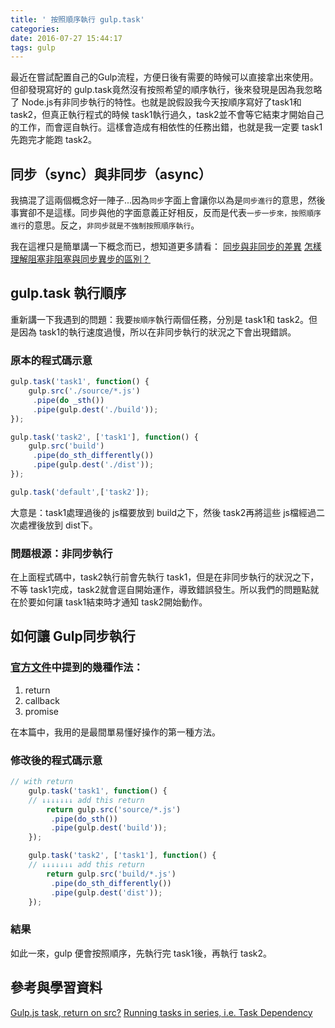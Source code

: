```yaml
---
title: ' 按照順序執行 gulp.task'
categories:
date: 2016-07-27 15:44:17
tags: gulp
---
```

最近在嘗試配置自己的Gulp流程，方便日後有需要的時候可以直接拿出來使用。但卻發現寫好的 gulp.task竟然沒有按照希望的順序執行，後來發現是因為我忽略了 Node.js有非同步執行的特性。也就是說假設我今天按順序寫好了task1和task2，但真正執行程式的時候 task1執行過久，task2並不會等它結束才開始自己的工作，而會逕自執行。這樣會造成有相依性的任務出錯，也就是我一定要 task1先跑完才能跑 task2。
<!--more-->
## 同步（sync）與非同步（async）
我搞混了這兩個概念好一陣子...因為`同步`字面上會讓你以為是`同步進行`的意思，然後事實卻不是這樣。同步與他的字面意義正好相反，反而是代表`一步一步來，按照順序進行`的意思。反之，`非同步就是不強制按照順序執行`。

我在這裡只是簡單講一下概念而已，想知道更多請看：
[同步與非同步的差異](http://www.victsao.com/blog/81-javascript/319-javascript)
[怎樣理解阻塞非阻塞與同步異步的區別？](https://www.zhihu.com/question/19732473)
## gulp.task 執行順序
重新講一下我遇到的問題：我要`按順序`執行兩個任務，分別是 task1和 task2。但是因為 task1的執行速度過慢，所以在非同步執行的狀況之下會出現錯誤。

### 原本的程式碼示意
```javascript
gulp.task('task1', function() {
    gulp.src('./source/*.js')
     .pipe(do _sth())
     .pipe(gulp.dest('./build'));
});

gulp.task('task2', ['task1'], function() {
    gulp.src('build')
     .pipe(do_sth_differently())
     .pipe(gulp.dest('./dist'));
});

gulp.task('default',['task2']);
```
大意是：task1處理過後的 js檔要放到 build之下，然後 task2再將這些 js檔經過二次處裡後放到 dist下。

### 問題根源：非同步執行
在上面程式碼中，task2執行前會先執行 task1，但是在非同步執行的狀況之下，不等 task1完成，task2就會逕自開始運作，導致錯誤發生。所以我們的問題點就在於要如何讓 task1結束時才通知 task2開始動作。
## 如何讓 Gulp同步執行
### [官方文件](https://github.com/gulpjs/gulp/blob/master/docs/API.md#async-task-support)中提到的幾種作法：

1. return
2. callback
3. promise

在本篇中，我用的是最間單易懂好操作的第一種方法。

### 修改後的程式碼示意
```javascript
// with return
    gulp.task('task1', function() {
    // ↓↓↓↓↓↓↓ add this return
        return gulp.src('source/*.js')
         .pipe(do_sth())
         .pipe(gulp.dest('build'));
    });

    gulp.task('task2', ['task1'], function() {
    // ↓↓↓↓↓↓↓ add this return
        return gulp.src('build/*.js')
         .pipe(do_sth_differently())
         .pipe(gulp.dest('dist'));
    });
```
### 結果
如此一來，gulp 便會按照順序，先執行完 task1後，再執行 task2。
## 參考與學習資料
[Gulp.js task, return on src?](http://stackoverflow.com/questions/21699146/gulp-js-task-return-on-src)
[Running tasks in series, i.e. Task Dependency](https://github.com/gulpjs/gulp/blob/master/docs/recipes/running-tasks-in-series.md)
